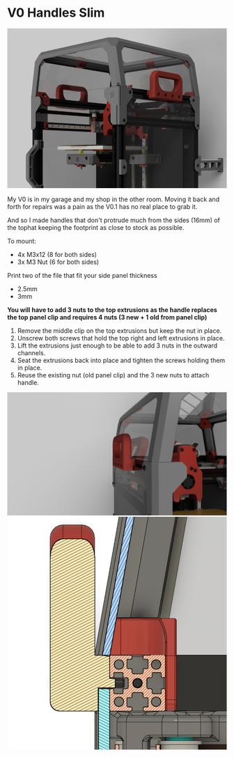 V0 Handles Slim
=========

![Screenshot1.png](Screenshot1.png)


My V0 is in my garage and my shop in the other room. Moving it back and forth for repairs was a pain as the V0.1 has no real place to grab it.

And so I made handles that don't protrude much from the sides (16mm) of the tophat keeping the footprint as close to stock as possible.

To mount:
- 4x M3x12 (8 for both sides)
- 3x M3 Nut (6 for both sides)

Print two of the file that fit your side panel thickness
- 2.5mm
- 3mm

**You will have to add 3 nuts to the top extrusions as the handle replaces the top panel clip and requires 4 nuts (3 new + 1 old from panel clip)**

1. Remove the middle clip on the top extrusions but keep the nut in place. 
2. Unscrew both screws that hold the top right and left extrusions in place. 
3. Lift the extrusions just enough to be able to add 3 nuts in the outward channels.
4. Seat the extrusions back into place and tighten the screws holding them in place. 
5. Reuse the existing nut (old panel clip) and the 3 new nuts to attach handle.


![Screenshot2.png](Screenshot2.png)
![Screenshot3.png](Screenshot3.png)


